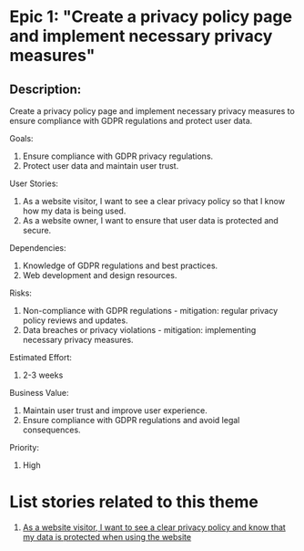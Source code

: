 # Epic 1: "Create a privacy policy page and implement necessary privacy measures"

## Description:
Create a privacy policy page and implement necessary privacy measures to ensure compliance with GDPR regulations and protect user data.

Goals:
1. Ensure compliance with GDPR privacy regulations.
2. Protect user data and maintain user trust. 

User Stories:
1. As a website visitor, I want to see a clear privacy policy so that I know how my data is being used.
2. As a website owner, I want to ensure that user data is protected and secure.

Dependencies:
1. Knowledge of GDPR regulations and best practices.
2. Web development and design resources.

Risks:
1. Non-compliance with GDPR regulations - mitigation: regular privacy policy reviews and updates.
2. Data breaches or privacy violations - mitigation: implementing necessary privacy measures.

Estimated Effort: 
1. 2-3 weeks

Business Value:
1. Maintain user trust and improve user experience.
2. Ensure compliance with GDPR regulations and avoid legal consequences.

Priority: 
1. High

# List stories related to this theme
1. [As a website visitor, I want to see a clear privacy policy and know that my data is protected when using the website](stories/story_template.md)